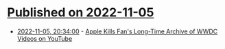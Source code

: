 # [Published on 2022-11-05](index.md)

* [2022-11-05, 20:34:00](https://apple.slashdot.org/story/22/11/05/2019204/apple-kills-fans-long-time-archive-of-wwdc-videos-on-youtube?utm_source=rss1.0mainlinkanon&utm_medium=feed) - [Apple Kills Fan's Long-Time Archive of WWDC Videos on YouTube](https://apple.slashdot.org/story/22/11/05/2019204/apple-kills-fans-long-time-archive-of-wwdc-videos-on-youtube?utm_source=rss1.0mainlinkanon&utm_medium=feed)
